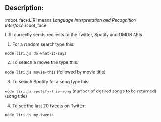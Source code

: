 ## Description: 

:robot_face:LIRI means *Language Interpretation and Recognition Interface*:robot_face:

LIRI currently sends requests to the Twitter, Spotify and OMDB APIs

1. For a random search type this: 

`node liri.js do-what-it-says`

2. To search a movie title type this: 

`node liri.js movie-this` (followed by movie title) 

3. To search Spotify for a song type this: 

`node liri.js spotify-this-song` (number of desired songs to be returned) (song title)

4. To see the last 20 tweets on Twitter: 

`node liri.js my-tweets`

